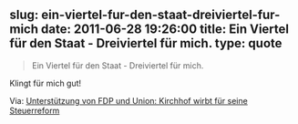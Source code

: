 slug: ein-viertel-fur-den-staat-dreiviertel-fur-mich
date: 2011-06-28 19:26:00
title: Ein Viertel für den Staat - Dreiviertel für mich.
type: quote
---

> Ein Viertel für den Staat - Dreiviertel für mich.

Klingt für mich gut!

 Via: [Unterstützung von FDP und Union: Kirchhof wirbt für seine Steuerreform](http://www.faz.net/artikel/C30923/unterstuetzung-von-fdp-und-union-kirchhof-wirbt-fuer-seine-steuerreform-30449915.html)
